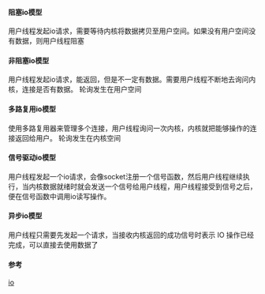 <!-- @import "../puml/io模型.puml" -->

#### 阻塞io模型

用户线程发起io请求，需要等待内核将数据拷贝至用户空间。如果没有用户空间没有数据，则用户线程阻塞

#### 非阻塞io模型

用户线程发起io请求，能返回，但是不一定有数据。需要用户线程不断地去询问内核，连接是否有数据。
轮询发生在用户空间

#### 多路复用io模型

使用多路复用器来管理多个连接，用户线程询问一次内核，内核就把能够操作的连接返回给用户。
轮询发生在内核空间


#### 信号驱动io模型

用户线程发起一个io请求，会像socket注册一个信号函数，然后用户线程继续执行，当内核数据就绪时就会发送一个信号给用户线程，用户线程接受到信号之后，便在信号函数中调用io读写操作。

#### 异步io模型

用户线程只需要先发起一个请求，当接收内核返回的成功信号时表示 IO 操作已经完成，可以直接去使用数据了


#### 参考

[io](http://learn.lianglianglee.com/PDF/%E9%9D%A2%E8%AF%95%E8%B5%84%E6%96%99.pdf)
